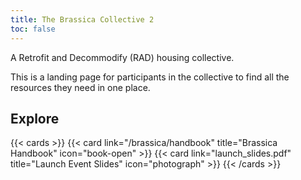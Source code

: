 ```yaml
---
title: The Brassica Collective 2
toc: false
---
```


A Retrofit and Decommodify (RAD) housing collective.

This is a landing page for participants in the collective to find all the resources they need in one place.

## Explore

{{< cards >}}
  {{< card link="/brassica/handbook" title="Brassica Handbook" icon="book-open" >}}
  {{< card link="launch_slides.pdf" title="Launch Event Slides" icon="photograph" >}}
{{< /cards >}}
